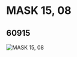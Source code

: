 # MASK 15, 08
## 60915
![MASK 15, 08](https://lc-www-live-s.legocdn.com/media/bricks/5/2/4518491.jpg)